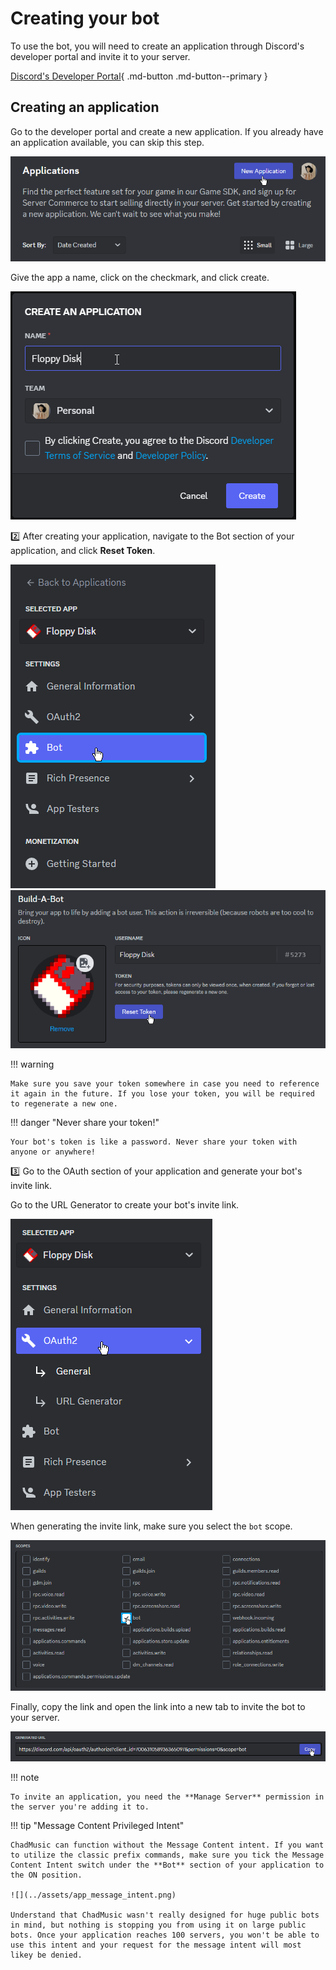 # Creating your bot
To use the bot, you will need to create an application through Discord's developer portal and invite it to your server.

[Discord's Developer Portal](https://discord.com/developers){ .md-button .md-button--primary }

## Creating an application
Go to the developer portal and create a new application. If you already have an application available, you can skip this step.

![](../assets/app_create.png)

Give the app a name, click on the checkmark, and click create.

![](../assets/app_name.png)

:two: After creating your application, navigate to the Bot section of your application, and click **Reset Token**.

![](../assets/app_bot_tab.png)
![](../assets/app_reset_token.png)

!!! warning

    Make sure you save your token somewhere in case you need to reference it again in the future. If you lose your token, you will be required to regenerate a new one.

!!! danger "Never share your token!"

    Your bot's token is like a password. Never share your token with anyone or anywhere!

:three: Go to the OAuth section of your application and generate your bot's invite link.

Go to the URL Generator to create your bot's invite link.

![](../assets/app_oauth_tab.png)

When generating the invite link, make sure you select the `bot` scope.

![](../assets/app_bot_scope.png)

Finally, copy the link and open the link into a new tab to invite the bot to your server.

![](../assets/app_copy_link.png)

!!! note

    To invite an application, you need the **Manage Server** permission in the server you're adding it to.

!!! tip "Message Content Privileged Intent"

    ChadMusic can function without the Message Content intent. If you want to utilize the classic prefix commands, make sure you tick the Message Content Intent switch under the **Bot** section of your application to the ON position.

    ![](../assets/app_message_intent.png)

    Understand that ChadMusic wasn't really designed for huge public bots in mind, but nothing is stopping you from using it on large public bots. Once your application reaches 100 servers, you won't be able to use this intent and your request for the message intent will most likey be denied.
